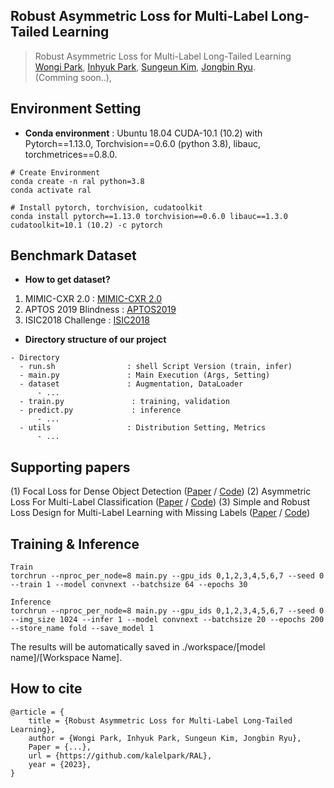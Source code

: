 ## Robust Asymmetric Loss for Multi-Label Long-Tailed Learning

> Robust Asymmetric Loss for Multi-Label Long-Tailed Learning<br/>
> [Wongi Park](https://www.linkedin.com/in/wongipark/), [Inhyuk Park](https://sites.google.com/view/jongbinryu/about-me?authuser=0), [Sungeun Kim](https://sites.google.com/view/jongbinryu/about-me?authuser=0), [Jongbin Ryu](https://sites.google.com/view/jongbinryu/about-me?authuser=0).<br/> 
> (Comming soon..), <br/>

## Environment Setting
- **Conda environment**
: Ubuntu 18.04 CUDA-10.1 (10.2) with Pytorch==1.13.0, Torchvision==0.6.0 (python 3.8), libauc, torchmetrices==0.8.0.<br/>

```
# Create Environment
conda create -n ral python=3.8
conda activate ral

# Install pytorch, torchvision, cudatoolkit
conda install pytorch==1.13.0 torchvision==0.6.0 libauc==1.3.0 cudatoolkit=10.1 (10.2) -c pytorch
```

<a id="dataset"></a>
## Benchmark Dataset

- **How to get dataset?**

1. MIMIC-CXR 2.0 : [MIMIC-CXR 2.0](https://physionet.org/content/mimic-cxr/2.0.0/)
2. APTOS 2019 Blindness : [APTOS2019](https://www.kaggle.com/c/aptos2019-blindness-detection)
3. ISIC2018 Challenge :  [ISIC2018](https://challenge.isic-archive.com/)

- **Directory structure of our project**
```
- Directory
  - run.sh                : shell Script Version (train, infer)
  - main.py               : Main Execution (Args, Setting)
  - dataset               : Augmentation, DataLoader
      - ...
  - train.py               : training, validation
  - predict.py             : inference   
      - ...
  - utils                 : Distribution Setting, Metrics
      - ...
```

## Supporting papers

(1) Focal Loss for Dense Object Detection  ([Paper](https://arxiv.org/abs/1708.02002v2) / [Code](https://github.com/unsky/focal-loss))
(2) Asymmetric Loss For Multi-Label Classification  ([Paper](https://arxiv.org/abs/2009.14119) / [Code](https://github.com/Alibaba-MIIL/ASL))
(3) Simple and Robust Loss Design for Multi-Label Learning with Missing Labels  ([Paper](https://arxiv.org/abs/2112.07368) / [Code](https://github.com/xinyu1205/robust-loss-mlml))


## Training & Inference

```
Train
torchrun --nproc_per_node=8 main.py --gpu_ids 0,1,2,3,4,5,6,7 --seed 0 --train 1 --model convnext --batchsize 64 --epochs 30
```

```
Inference
torchrun --nproc_per_node=8 main.py --gpu_ids 0,1,2,3,4,5,6,7 --seed 0 --img_size 1024 --infer 1 --model convnext --batchsize 20 --epochs 200 --store_name fold --save_model 1
```

The results will be automatically saved in ./workspace/[model name]/[Workspace Name].

## How to cite
```
@article = {
    title = {Robust Asymmetric Loss for Multi-Label Long-Tailed Learning},
    author = {Wongi Park, Inhyuk Park, Sungeun Kim, Jongbin Ryu},
    Paper = {...},
    url = {https://github.com/kalelpark/RAL},
    year = {2023},
}
```